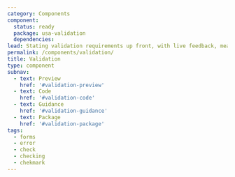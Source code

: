 ```yaml
---
category: Components
component:
  status: ready
  package: usa-validation
  dependencies:
lead: Stating validation requirements up front, with live feedback, means users won't be left guessing.
permalink: /components/validation/
title: Validation
type: component
subnav:
  - text: Preview
    href: '#validation-preview'
  - text: Code
    href: '#validation-code'
  - text: Guidance
    href: '#validation-guidance'
  - text: Package
    href: '#validation-package'
tags:
  - forms
  - error
  - check
  - checking
  - chekmark
---
```


